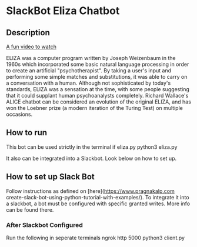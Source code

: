 # SlackBot Eliza Chatbot 

## Description

[A fun video to watch](https://www.youtube.com/embed/WnzlbyTZsQY)

ELIZA was a computer program written by Joseph Weizenbaum in the 1960s which incorporated some basic natural language processing in order to create an artificial "psychotherapist".  By taking a user's input and performing some simple matches and substitutions, it was able to carry on a conversation with a human.  Although not sophisticated by today's standards, ELIZA was a sensation at the time, with some people suggesting that it could supplant human psychoanalysts completely.    Richard Wallace's ALICE chatbot can be considered an evolution of the original ELIZA, and has won the Loebner prize (a modern iteration of the Turing Test) on multiple occasions.

## How to run
This bot can be used strictly in the terminal if eliza.py
    python3 eliza.py

It also can be integrated into a Slackbot. Look below on how to set up.

## How to set up Slack Bot

Follow instructions as defined on [here](https://www.pragnakalp.com create-slack-bot-using-python-tutorial-with-examples/). To integrate it into a slackbot,
a bot must be configured with specific granted writes. More info can be found there.

### After Slackbot Configured

Run the following in seperate terminals
    ngrok http 5000
    python3 client.py

